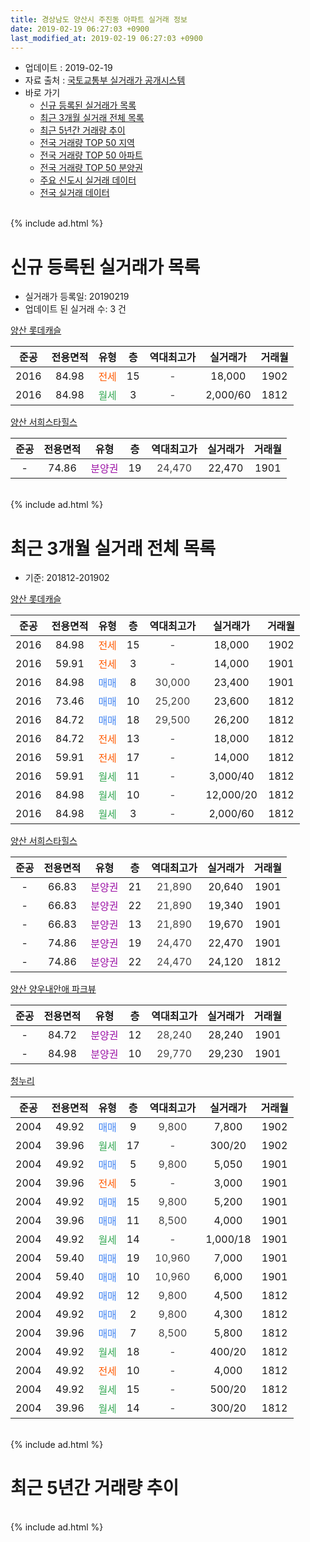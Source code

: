 ```yaml
---
title: 경상남도 양산시 주진동 아파트 실거래 정보
date: 2019-02-19 06:27:03 +0900
last_modified_at: 2019-02-19 06:27:03 +0900
---
```


* 업데이트 : 2019-02-19
* 자료 출처 : [국토교통부 실거래가 공개시스템](http://rt.molit.go.kr)
* 바로 가기
    * [신규 등록된 실거래가 목록](#신규-등록된-실거래가-목록)
    * [최근 3개월 실거래 전체 목록](#최근-3개월-실거래-전체-목록)
    * [최근 5년간 거래량 추이](#최근-5년간-거래량-추이)
    * [전국 거래량 TOP 50 지역](https://inasie.github.io/apt-trade-info/최근-3개월-전국에서-가장-거래가-많이-발생한-지역)
    * [전국 거래량 TOP 50 아파트](https://inasie.github.io/apt-trade-info/최근-3개월-전국에서-가장-거래가-많이-발생한-아파트)
    * [전국 거래량 TOP 50 분양권](https://inasie.github.io/apt-trade-info/최근-3개월-전국에서-가장-거래가-많이-발생한-분양권)
    * [주요 신도시 실거래 데이터](https://inasie.github.io/apt-trade-info/주요-신도시)
    * [전국 실거래 데이터](https://inasie.github.io/apt-trade-info/전국)
<br>
{% include ad.html %}
<br>

# 신규 등록된 실거래가 목록
* 실거래가 등록일: 20190219
* 업데이트 된 실거래 수: 3 건


[양산 롯데캐슬](https://search.naver.com/search.naver?query=%EA%B2%BD%EC%83%81%EB%82%A8%EB%8F%84+%EC%96%91%EC%82%B0%EC%8B%9C+%EC%A3%BC%EC%A7%84%EB%8F%99+%EC%96%91%EC%82%B0+%EB%A1%AF%EB%8D%B0%EC%BA%90%EC%8A%AC)

|준공|전용면적|유형|층|역대최고가|실거래가|거래월|
|:---:|:---:|:---:|:---:|:---:|:---:|:---:|
|2016|84.98|<span style="color:#ff5a00">전세</span>|15|<span style="color:#444444">-</span>|18,000|1902|
|2016|84.98|<span style="color:#34a853">월세</span>|3|<span style="color:#444444">-</span>|2,000/60|1812|

[양산 서희스타힐스](https://search.naver.com/search.naver?query=%EA%B2%BD%EC%83%81%EB%82%A8%EB%8F%84+%EC%96%91%EC%82%B0%EC%8B%9C+%EC%A3%BC%EC%A7%84%EB%8F%99+%EC%96%91%EC%82%B0+%EC%84%9C%ED%9D%AC%EC%8A%A4%ED%83%80%ED%9E%90%EC%8A%A4)

|준공|전용면적|유형|층|역대최고가|실거래가|거래월|
|:---:|:---:|:---:|:---:|:---:|:---:|:---:|
|-|74.86|<span style="color:#9C11A5">분양권</span>|19|<span style="color:#444444">24,470</span>|22,470|1901|


<br>
{% include ad.html %}
<br>

# 최근 3개월 실거래 전체 목록
* 기준: 201812-201902


[양산 롯데캐슬](https://search.naver.com/search.naver?query=%EA%B2%BD%EC%83%81%EB%82%A8%EB%8F%84+%EC%96%91%EC%82%B0%EC%8B%9C+%EC%A3%BC%EC%A7%84%EB%8F%99+%EC%96%91%EC%82%B0+%EB%A1%AF%EB%8D%B0%EC%BA%90%EC%8A%AC)

|준공|전용면적|유형|층|역대최고가|실거래가|거래월|
|:---:|:---:|:---:|:---:|:---:|:---:|:---:|
|2016|84.98|<span style="color:#ff5a00">전세</span>|15|<span style="color:#444444">-</span>|18,000|1902|
|2016|59.91|<span style="color:#ff5a00">전세</span>|3|<span style="color:#444444">-</span>|14,000|1901|
|2016|84.98|<span style="color:#4285f3">매매</span>|8|<span style="color:#444444">30,000</span>|23,400|1901|
|2016|73.46|<span style="color:#4285f3">매매</span>|10|<span style="color:#444444">25,200</span>|23,600|1812|
|2016|84.72|<span style="color:#4285f3">매매</span>|18|<span style="color:#444444">29,500</span>|26,200|1812|
|2016|84.72|<span style="color:#ff5a00">전세</span>|13|<span style="color:#444444">-</span>|18,000|1812|
|2016|59.91|<span style="color:#ff5a00">전세</span>|17|<span style="color:#444444">-</span>|14,000|1812|
|2016|59.91|<span style="color:#34a853">월세</span>|11|<span style="color:#444444">-</span>|3,000/40|1812|
|2016|84.98|<span style="color:#34a853">월세</span>|10|<span style="color:#444444">-</span>|12,000/20|1812|
|2016|84.98|<span style="color:#34a853">월세</span>|3|<span style="color:#444444">-</span>|2,000/60|1812|

[양산 서희스타힐스](https://search.naver.com/search.naver?query=%EA%B2%BD%EC%83%81%EB%82%A8%EB%8F%84+%EC%96%91%EC%82%B0%EC%8B%9C+%EC%A3%BC%EC%A7%84%EB%8F%99+%EC%96%91%EC%82%B0+%EC%84%9C%ED%9D%AC%EC%8A%A4%ED%83%80%ED%9E%90%EC%8A%A4)

|준공|전용면적|유형|층|역대최고가|실거래가|거래월|
|:---:|:---:|:---:|:---:|:---:|:---:|:---:|
|-|66.83|<span style="color:#9C11A5">분양권</span>|21|<span style="color:#444444">21,890</span>|20,640|1901|
|-|66.83|<span style="color:#9C11A5">분양권</span>|22|<span style="color:#444444">21,890</span>|19,340|1901|
|-|66.83|<span style="color:#9C11A5">분양권</span>|13|<span style="color:#444444">21,890</span>|19,670|1901|
|-|74.86|<span style="color:#9C11A5">분양권</span>|19|<span style="color:#444444">24,470</span>|22,470|1901|
|-|74.86|<span style="color:#9C11A5">분양권</span>|22|<span style="color:#444444">24,470</span>|24,120|1812|

[양산 양우내안애 파크뷰](https://search.naver.com/search.naver?query=%EA%B2%BD%EC%83%81%EB%82%A8%EB%8F%84+%EC%96%91%EC%82%B0%EC%8B%9C+%EC%A3%BC%EC%A7%84%EB%8F%99+%EC%96%91%EC%82%B0+%EC%96%91%EC%9A%B0%EB%82%B4%EC%95%88%EC%95%A0+%ED%8C%8C%ED%81%AC%EB%B7%B0)

|준공|전용면적|유형|층|역대최고가|실거래가|거래월|
|:---:|:---:|:---:|:---:|:---:|:---:|:---:|
|-|84.72|<span style="color:#9C11A5">분양권</span>|12|<span style="color:#444444">28,240</span>|28,240|1901|
|-|84.98|<span style="color:#9C11A5">분양권</span>|10|<span style="color:#444444">29,770</span>|29,230|1901|

[청누리](https://search.naver.com/search.naver?query=%EA%B2%BD%EC%83%81%EB%82%A8%EB%8F%84+%EC%96%91%EC%82%B0%EC%8B%9C+%EC%A3%BC%EC%A7%84%EB%8F%99+%EC%B2%AD%EB%88%84%EB%A6%AC)

|준공|전용면적|유형|층|역대최고가|실거래가|거래월|
|:---:|:---:|:---:|:---:|:---:|:---:|:---:|
|2004|49.92|<span style="color:#4285f3">매매</span>|9|<span style="color:#444444">9,800</span>|7,800|1902|
|2004|39.96|<span style="color:#34a853">월세</span>|17|<span style="color:#444444">-</span>|300/20|1902|
|2004|49.92|<span style="color:#4285f3">매매</span>|5|<span style="color:#444444">9,800</span>|5,050|1901|
|2004|39.96|<span style="color:#ff5a00">전세</span>|5|<span style="color:#444444">-</span>|3,000|1901|
|2004|49.92|<span style="color:#4285f3">매매</span>|15|<span style="color:#444444">9,800</span>|5,200|1901|
|2004|39.96|<span style="color:#4285f3">매매</span>|11|<span style="color:#444444">8,500</span>|4,000|1901|
|2004|49.92|<span style="color:#34a853">월세</span>|14|<span style="color:#444444">-</span>|1,000/18|1901|
|2004|59.40|<span style="color:#4285f3">매매</span>|19|<span style="color:#444444">10,960</span>|7,000|1901|
|2004|59.40|<span style="color:#4285f3">매매</span>|10|<span style="color:#444444">10,960</span>|6,000|1901|
|2004|49.92|<span style="color:#4285f3">매매</span>|12|<span style="color:#444444">9,800</span>|4,500|1812|
|2004|49.92|<span style="color:#4285f3">매매</span>|2|<span style="color:#444444">9,800</span>|4,300|1812|
|2004|39.96|<span style="color:#4285f3">매매</span>|7|<span style="color:#444444">8,500</span>|5,800|1812|
|2004|49.92|<span style="color:#34a853">월세</span>|18|<span style="color:#444444">-</span>|400/20|1812|
|2004|49.92|<span style="color:#ff5a00">전세</span>|10|<span style="color:#444444">-</span>|4,000|1812|
|2004|49.92|<span style="color:#34a853">월세</span>|15|<span style="color:#444444">-</span>|500/20|1812|
|2004|39.96|<span style="color:#34a853">월세</span>|14|<span style="color:#444444">-</span>|300/20|1812|


<br>
{% include ad.html %}
<br>

# 최근 5년간 거래량 추이


<div style="width:100%;">
    <canvas id="deal_progress" height="200"></canvas>
</div>

<script>
new Chart(document.getElementById("deal_progress"), {
    type: 'line',
    data: {
        labels: ['201402','201403','201404','201405','201406','201407','201408','201409','201410','201411','201412','201501','201502','201503','201504','201505','201506','201507','201508','201509','201510','201511','201512','201601','201602','201603','201604','201605','201606','201607','201608','201609','201610','201611','201612','201701','201702','201703','201704','201705','201706','201707','201708','201709','201710','201711','201712','201801','201802','201803','201804','201805','201806','201807','201808','201809','201810','201811','201812','201901','201902'],
        datasets: [{
            label: '매매',
            pointRadius: 1,
            data: [10, 8, 7, 5, 10, 0, 5, 9, 34, 15, 8, 1, 1, 8, 5, 2, 4, 1, 2, 5, 17, 5, 1, 2, 4, 8, 4, 3, 6, 3, 2, 7, 5, 2, 6, 4, 3, 4, 3, 8, 4, 7, 4, 3, 3, 9, 3, 8, 5, 8, 8, 9, 11, 7, 5, 3, 8, 10, 6, 12, 1],
            borderColor: "rgba(255, 201, 14, 1)",
            backgroundColor: "rgba(255, 201, 14, 0.5)",
            fill: false,
            lineTension: 0
        },{
            label: '전월세',
            pointRadius: 1,
            data: [5, 7, 3, 11, 10, 15, 10, 2, 8, 5, 12, 5, 5, 4, 7, 3, 6, 6, 5, 3, 5, 5, 3, 8, 6, 5, 6, 6, 6, 6, 19, 20, 16, 12, 14, 7, 7, 6, 4, 4, 4, 7, 6, 6, 6, 6, 7, 5, 5, 4, 5, 8, 4, 9, 13, 10, 6, 9, 9, 3, 2],
            borderColor: "rgba(0, 141, 185, 1)",
            backgroundColor: "rgba(0, 141, 185, 0.5)",
            fill: false,
            lineTension: 0
        }
        ]
    },
    options: {
        responsive: true,
        title: {
            display: false
        },
        tooltips: {
            mode: 'index',
            intersect: false
        },
        hover: {
            mode: 'nearest',
            intersect: true
        },
        scales: {
            xAxes: [{
                display: true,
                scaleLabel: {
                    display: true,
                    labelString: '년/월'
                }
            }],
            yAxes: [{
                display: true,
                ticks: {
                    suggestedMin: 0,
                },
                scaleLabel: {
                    display: true,
                    labelString: '실거래 수'
                }
            }]
        }
    }
});

</script>


<br>
{% include ad.html %}
<br>

